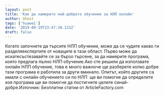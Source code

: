 ```yaml
---
layout: post
title: 'Как да намерите най-доброто обучение за НЛП онлайн'
author: Ghost
tags: ['huawei']
date: '2019-09-19T23:47:38.121Z'
draft: false
---
```


Когато започнете да търсите НЛП обучение, може да се чудите какво ги разделяекспертите от новаците в тази област. Първо може да искатесъстезавайте се за бързо търсене, за да намерите програма, която предлага пълно НЛП обучение.Ако сте решили да използвате онлайн НЛП обучение, това е много важноче ще разберете колко добре тази програма е работила за други вминало. Опитът, който другите са имали с онлайн обучението си по НЛП  ще ви помогне да определите коя програма ще ви помогне да постигнете целите синай-добре.Източник: Безплатни статии от ArticleFactory.com
